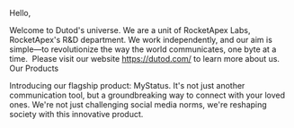 Hello,


Welcome to Dutod's universe. We are a unit of RocketApex Labs, RocketApex's R&D department. We work independently, and our aim is simple—to revolutionize the way the world communicates, one byte at a time. 
Please visit our website https://dutod.com/ to learn more about us.
Our Products


Introducing our flagship product: MyStatus. It's not just another communication tool, but a groundbreaking way to connect with your loved ones. We're not just challenging social media norms, we're reshaping society with this innovative product.
